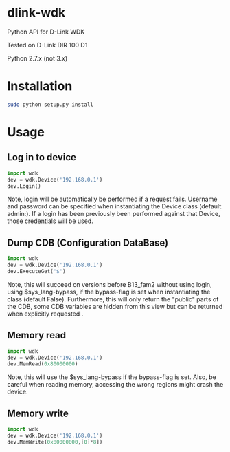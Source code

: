 # dlink-wdk
Python API for D-Link WDK

Tested on D-Link DIR 100 D1

Python 2.7.x (not 3.x)

Installation
============
```sh
sudo python setup.py install
```

Usage
=====

Log in to device
----------------
```python
import wdk
dev = wdk.Device('192.168.0.1')
dev.Login()
```
Note, login will be automatically be performed if a request fails. Username and password can be specified when instantiating the Device class (default: admin:<blank>). If a login has been previously been performed against that Device, those credentials will be used. 

Dump CDB (Configuration DataBase)
---------------------------------
```python
import wdk
dev = wdk.Device('192.168.0.1')
dev.ExecuteGet('$')
```
Note, this will succeed on versions before B13_fam2 without using login, using $sys_lang-bypass, if the bypass-flag is set when instantiating the class (default False). Furthermore, this will only return the "public" parts of the CDB, some CDB variables are hidden from this view but can be returned when explicitly requested . 

Memory read
-----------
```python
import wdk
dev = wdk.Device('192.168.0.1')
dev.MemRead(0x80000000)
```
Note, this will use the $sys_lang-bypass if the bypass-flag is set. Also, be careful when reading memory, accessing the wrong regions might crash the device. 

Memory write
------------
```python
import wdk
dev = wdk.Device('192.168.0.1')
dev.MemWrite(0x80000000,[0]*8])
```
